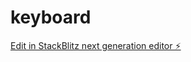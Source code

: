 # keyboard

[Edit in StackBlitz next generation editor ⚡️](https://stackblitz.com/~/github.com/TNTaddicted/keyboard)